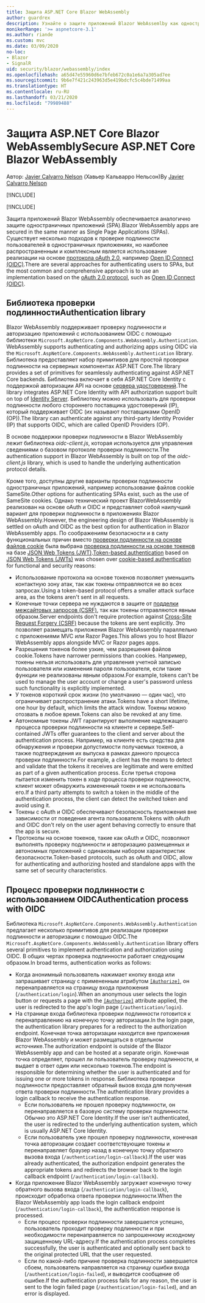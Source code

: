 ```yaml
---
title: Защита ASP.NET Core Blazor WebAssembly
author: guardrex
description: Узнайте о защите приложений Blazor WebAssemlby как одностраничных приложений (SPA).
monikerRange: '>= aspnetcore-3.1'
ms.author: riande
ms.custom: mvc
ms.date: 03/09/2020
no-loc:
- Blazor
- SignalR
uid: security/blazor/webassembly/index
ms.openlocfilehash: a65d47e55960d6e7bfeb672c0a1e6a7a305ad7ee
ms.sourcegitcommit: 9b6e7f421c243963d5e419bdcfc5c4bde71499aa
ms.translationtype: HT
ms.contentlocale: ru-RU
ms.lasthandoff: 03/21/2020
ms.locfileid: "79989488"
---
```

# <a name="secure-aspnet-core-opno-locblazor-webassembly"></a><span data-ttu-id="d009d-103">Защита ASP.NET Core Blazor WebAssembly</span><span class="sxs-lookup"><span data-stu-id="d009d-103">Secure ASP.NET Core Blazor WebAssembly</span></span>

<span data-ttu-id="d009d-104">Автор: [Javier Calvarro Nelson](https://github.com/javiercn) (Хавьер Кальварро Нельсон)</span><span class="sxs-lookup"><span data-stu-id="d009d-104">By [Javier Calvarro Nelson](https://github.com/javiercn)</span></span>

[!INCLUDE[](~/includes/blazorwasm-preview-notice.md)]

[!INCLUDE[](~/includes/blazorwasm-3.2-template-article-notice.md)]

<span data-ttu-id="d009d-105">Защита приложений Blazor WebAssembly обеспечивается аналогично защите одностраничных приложений (SPA).</span><span class="sxs-lookup"><span data-stu-id="d009d-105">Blazor WebAssembly apps are secured in the same manner as Single Page Applications (SPAs).</span></span> <span data-ttu-id="d009d-106">Существует несколько подходов к проверке подлинности пользователей в одностраничных приложениях, но наиболее распространенным и комплексным является использование реализации на основе [протокола oAuth 2.0](https://oauth.net/), например [Open ID Connect (OIDC)](https://openid.net/connect/).</span><span class="sxs-lookup"><span data-stu-id="d009d-106">There are several approaches for authenticating users to SPAs, but the most common and comprehensive approach is to use an implementation based on the [oAuth 2.0 protocol](https://oauth.net/), such as [Open ID Connect (OIDC)](https://openid.net/connect/).</span></span>

## <a name="authentication-library"></a><span data-ttu-id="d009d-107">Библиотека проверки подлинности</span><span class="sxs-lookup"><span data-stu-id="d009d-107">Authentication library</span></span>

Blazor<span data-ttu-id="d009d-108"> WebAssembly поддерживает проверку подлинности и авторизацию приложений с использованием OIDC с помощью библиотеки `Microsoft.AspNetCore.Components.WebAssembly.Authentication`.</span><span class="sxs-lookup"><span data-stu-id="d009d-108"> WebAssembly supports authenticating and authorizing apps using OIDC via the `Microsoft.AspNetCore.Components.WebAssembly.Authentication` library.</span></span> <span data-ttu-id="d009d-109">Библиотека предоставляет набор примитивов для простой проверки подлинности на серверных компонентах ASP.NET Core.</span><span class="sxs-lookup"><span data-stu-id="d009d-109">The library provides a set of primitives for seamlessly authenticating against ASP.NET Core backends.</span></span> <span data-ttu-id="d009d-110">Библиотека включает в себя ASP.NET Core Identity с поддержкой авторизации API на основе [сервера удостоверений](https://identityserver.io/).</span><span class="sxs-lookup"><span data-stu-id="d009d-110">The library integrates ASP.NET Core Identity with API authorization support built on top of [Identity Server](https://identityserver.io/).</span></span> <span data-ttu-id="d009d-111">Библиотеку можно использовать для проверки подлинности любого стороннего поставщика удостоверений (IP), который поддерживает OIDC (их называют поставщиками OpenID (OP)).</span><span class="sxs-lookup"><span data-stu-id="d009d-111">The library can authenticate against any third-party Identity Provider (IP) that supports OIDC, which are called OpenID Providers (OP).</span></span>

<span data-ttu-id="d009d-112">В основе поддержки проверки подлинности в Blazor WebAssembly лежит библиотека *oidc-client.js*, которая используется для управления сведениями о базовом протоколе проверки подлинности.</span><span class="sxs-lookup"><span data-stu-id="d009d-112">The authentication support in Blazor WebAssembly is built on top of the *oidc-client.js* library, which is used to handle the underlying authentication protocol details.</span></span>

<span data-ttu-id="d009d-113">Кроме того, доступны другие варианты проверки подлинности одностраничных приложений, например использование файлов cookie SameSite.</span><span class="sxs-lookup"><span data-stu-id="d009d-113">Other options for authenticating SPAs exist, such as the use of SameSite cookies.</span></span> <span data-ttu-id="d009d-114">Однако технический проект BlazorWebAssembly реализован на основе oAuth и OIDC и представляет собой наилучший вариант для проверки подлинности в приложениях Blazor WebAssembly.</span><span class="sxs-lookup"><span data-stu-id="d009d-114">However, the engineering design of Blazor WebAssembly is settled on oAuth and OIDC as the best option for authentication in Blazor WebAssembly apps.</span></span> <span data-ttu-id="d009d-115">По соображениям безопасности и в силу функциональных причин вместо [проверки подлинности на основе файлов cookie](xref:security/anti-request-forgery#cookie-based-authentication) была выбрана [проверка подлинности на основе токенов](xref:security/anti-request-forgery#token-based-authentication) на базе [JSON Web Tokens (JWT)](https://self-issued.info/docs/draft-ietf-oauth-json-web-token.html).</span><span class="sxs-lookup"><span data-stu-id="d009d-115">[Token-based authentication](xref:security/anti-request-forgery#token-based-authentication) based on [JSON Web Tokens (JWTs)](https://self-issued.info/docs/draft-ietf-oauth-json-web-token.html) was chosen over [cookie-based authentication](xref:security/anti-request-forgery#cookie-based-authentication) for functional and security reasons:</span></span>

* <span data-ttu-id="d009d-116">Использование протокола на основе токенов позволяет уменьшить контактную зону атак, так как токены отправляются не во всех запросах.</span><span class="sxs-lookup"><span data-stu-id="d009d-116">Using a token-based protocol offers a smaller attack surface area, as the tokens aren't sent in all requests.</span></span>
* <span data-ttu-id="d009d-117">Конечные точки сервера не нуждаются в защите от [подделки межсайтовых запросов (CSRF)](xref:security/anti-request-forgery), так как токены отправляются явным образом.</span><span class="sxs-lookup"><span data-stu-id="d009d-117">Server endpoints don't require protection against [Cross-Site Request Forgery (CSRF)](xref:security/anti-request-forgery) because the tokens are sent explicitly.</span></span> <span data-ttu-id="d009d-118">Это позволяет размещать приложения Blazor WebAssembly параллельно с приложениями MVC или Razor Pages.</span><span class="sxs-lookup"><span data-stu-id="d009d-118">This allows you to host Blazor WebAssembly apps alongside MVC or Razor pages apps.</span></span>
* <span data-ttu-id="d009d-119">Разрешения токенов более узкие, чем разрешения файлов cookie.</span><span class="sxs-lookup"><span data-stu-id="d009d-119">Tokens have narrower permissions than cookies.</span></span> <span data-ttu-id="d009d-120">Например, токены нельзя использовать для управления учетной записью пользователя или изменения пароля пользователя, если такие функции не реализованы явным образом.</span><span class="sxs-lookup"><span data-stu-id="d009d-120">For example, tokens can't be used to manage the user account or change a user's password unless such functionality is explicitly implemented.</span></span>
* <span data-ttu-id="d009d-121">У токенов короткий срок жизни (по умолчанию — один час), что ограничивает распространение атаки.</span><span class="sxs-lookup"><span data-stu-id="d009d-121">Tokens have a short lifetime, one hour by default, which limits the attack window.</span></span> <span data-ttu-id="d009d-122">Токены можно отозвать в любое время.</span><span class="sxs-lookup"><span data-stu-id="d009d-122">Tokens can also be revoked at any time.</span></span>
* <span data-ttu-id="d009d-123">Автономные токены JWT гарантируют выполнение надлежащего процесса проверки подлинности на клиенте и сервере.</span><span class="sxs-lookup"><span data-stu-id="d009d-123">Self-contained JWTs offer guarantees to the client and server about the authentication process.</span></span> <span data-ttu-id="d009d-124">Например, на клиенте есть средства для обнаружения и проверки допустимости получаемых токенов, а также подтверждения их выпуска в рамках данного процесса проверки подлинности.</span><span class="sxs-lookup"><span data-stu-id="d009d-124">For example, a client has the means to detect and validate that the tokens it receives are legitimate and were emitted as part of a given authentication process.</span></span> <span data-ttu-id="d009d-125">Если третья сторона пытается изменить токен в ходе процесса проверки подлинности, клиент может обнаружить измененный токен и не использовать его.</span><span class="sxs-lookup"><span data-stu-id="d009d-125">If a third party attempts to switch a token in the middle of the authentication process, the client can detect the switched token and avoid using it.</span></span>
* <span data-ttu-id="d009d-126">Токены с oAuth и OIDC обеспечивают безопасность приложения вне зависимости от поведения агента пользователя.</span><span class="sxs-lookup"><span data-stu-id="d009d-126">Tokens with oAuth and OIDC don't rely on the user agent behaving correctly to ensure that the app is secure.</span></span>
* <span data-ttu-id="d009d-127">Протоколы на основе токенов, такие как oAuth и OIDC, позволяют выполнять проверку подлинности и авторизацию размещенных и автономных приложений с одинаковым набором характеристик безопасности.</span><span class="sxs-lookup"><span data-stu-id="d009d-127">Token-based protocols, such as oAuth and OIDC, allow for authenticating and authorizing hosted and standalone apps with the same set of security characteristics.</span></span>

## <a name="authentication-process-with-oidc"></a><span data-ttu-id="d009d-128">Процесс проверки подлинности с использованием OIDC</span><span class="sxs-lookup"><span data-stu-id="d009d-128">Authentication process with OIDC</span></span>

<span data-ttu-id="d009d-129">Библиотека `Microsoft.AspNetCore.Components.WebAssembly.Authentication` предлагает несколько примитивов для реализации проверки подлинности и авторизации с помощью OIDC.</span><span class="sxs-lookup"><span data-stu-id="d009d-129">The `Microsoft.AspNetCore.Components.WebAssembly.Authentication` library offers several primitives to implement authentication and authorization using OIDC.</span></span> <span data-ttu-id="d009d-130">В общих чертах проверка подлинности работает следующим образом.</span><span class="sxs-lookup"><span data-stu-id="d009d-130">In broad terms, authentication works as follows:</span></span>

* <span data-ttu-id="d009d-131">Когда анонимный пользователь нажимает кнопку входа или запрашивает страницу с примененным атрибутом [`[Authorize]`](xref:Microsoft.AspNetCore.Authorization.AuthorizeAttribute), он перенаправляется на страницу входа приложения (`/authentication/login`).</span><span class="sxs-lookup"><span data-stu-id="d009d-131">When an anonymous user selects the login button or requests a page with the [`[Authorize]`](xref:Microsoft.AspNetCore.Authorization.AuthorizeAttribute) attribute applied, the user is redirected to the app's login page (`/authentication/login`).</span></span>
* <span data-ttu-id="d009d-132">На странице входа библиотека проверки подлинности готовится к перенаправлению на конечную точку авторизации.</span><span class="sxs-lookup"><span data-stu-id="d009d-132">In the login page, the authentication library prepares for a redirect to the authorization endpoint.</span></span> <span data-ttu-id="d009d-133">Конечная точка авторизации находится вне приложения Blazor WebAssembly и может размещаться в отдельном источнике.</span><span class="sxs-lookup"><span data-stu-id="d009d-133">The authorization endpoint is outside of the Blazor WebAssembly app and can be hosted at a separate origin.</span></span> <span data-ttu-id="d009d-134">Конечная точка определяет, прошел ли пользователь проверку подлинности, и выдает в ответ один или несколько токенов.</span><span class="sxs-lookup"><span data-stu-id="d009d-134">The endpoint is responsible for determining whether the user is authenticated and for issuing one or more tokens in response.</span></span> <span data-ttu-id="d009d-135">Библиотека проверки подлинности предоставляет обратный вызов входа для получения ответа проверки подлинности.</span><span class="sxs-lookup"><span data-stu-id="d009d-135">The authentication library provides a login callback to receive the authentication response.</span></span>
  * <span data-ttu-id="d009d-136">Если пользователь не прошел проверку подлинности, он перенаправляется в базовую систему проверки подлинности. Обычно это ASP.NET Core Identity.</span><span class="sxs-lookup"><span data-stu-id="d009d-136">If the user isn't authenticated, the user is redirected to the underlying authentication system, which is usually ASP.NET Core Identity.</span></span>
  * <span data-ttu-id="d009d-137">Если пользователь уже прошел проверку подлинности, конечная точка авторизации создает соответствующие токены и перенаправляет браузер назад в конечную точку обратного вызова входа (`/authentication/login-callback`).</span><span class="sxs-lookup"><span data-stu-id="d009d-137">If the user was already authenticated, the authorization endpoint generates the appropriate tokens and redirects the browser back to the login callback endpoint (`/authentication/login-callback`).</span></span>
* <span data-ttu-id="d009d-138">Когда приложение Blazor WebAssembly загружает конечную точку обратного вызова входа (`/authentication/login-callback`), происходит обработка ответа проверки подлинности.</span><span class="sxs-lookup"><span data-stu-id="d009d-138">When the Blazor WebAssembly app loads the login callback endpoint (`/authentication/login-callback`), the authentication response is processed.</span></span>
  * <span data-ttu-id="d009d-139">Если процесс проверки подлинности завершается успешно, пользователь проходит проверку подлинности и при необходимости перенаправляется по запрошенному исходному защищенному URL-адресу.</span><span class="sxs-lookup"><span data-stu-id="d009d-139">If the authentication process completes successfully, the user is authenticated and optionally sent back to the original protected URL that the user requested.</span></span>
  * <span data-ttu-id="d009d-140">Если по какой-либо причине проверка подлинности завершается сбоем, пользователь направляется на страницу ошибки входа (`/authentication/login-failed`), и выводится сообщение об ошибке.</span><span class="sxs-lookup"><span data-stu-id="d009d-140">If the authentication process fails for any reason, the user is sent to the login failed page (`/authentication/login-failed`), and an error is displayed.</span></span>
